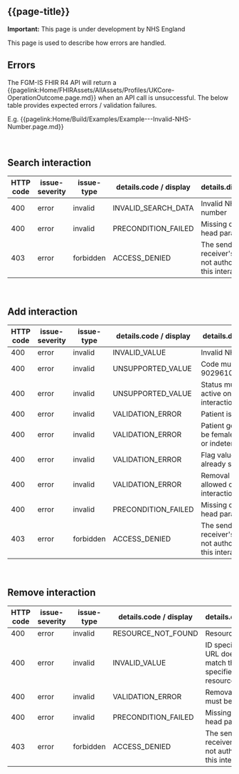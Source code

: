 ## {{page-title}}

  <div markdown="span" class="alert alert-warning" role="alert"><i class="fa fa-warning"></i><b> Important:</b> This page is under development by NHS England</div>

This page is used to describe how errors are handled.

## Errors

The FGM-IS FHIR R4 API will return a {{pagelink:Home/FHIRAssets/AllAssets/Profiles/UKCore-OperationOutcome.page.md}} when an API call is unsuccessful. The below table provides expected errors / validation failures.

E.g. {{pagelink:Home/Build/Examples/Example---Invalid-NHS-Number.page.md}}

<br>

## Search interaction
| HTTP code         | issue-severity                      | issue-type | details.code / display | details.diagnostics
| ----------- | ------------------------  |------------------------ |------------------------ |------------------------ |
|400 | error | invalid | INVALID_SEARCH_DATA | Invalid NHS number
|400 | error | invalid | PRECONDITION_FAILED | Missing or invalid head parameter
|403 | error| forbidden | ACCESS_DENIED | The sender or receiver's ASID is not authorised for this interaction

<br>

## Add interaction
| HTTP code         | issue-severity                      | issue-type | details.code / display | details.diagnostics
| ----------- | ------------------------  |------------------------ |------------------------ |------------------------ |
|400 | error | invalid | INVALID_VALUE | Invalid NHS number
|400 | error | invalid | UNSUPPORTED_VALUE | Code must be 902961000000107
|400 | error | invalid | UNSUPPORTED_VALUE | Status must be active on this interaction
|400 | error | invalid | VALIDATION_ERROR | Patient is over 18
|400 | error | invalid | VALIDATION_ERROR | Patient gender must be female, unknown or indeterminate 
|400 | error | invalid | VALIDATION_ERROR | Flag value was already set
|400 | error | invalid | VALIDATION_ERROR | Removal reason not allowed on this interaction
|400 | error | invalid | PRECONDITION_FAILED | Missing or invalid head parameter
|403 | error | forbidden | ACCESS_DENIED | The sender or receiver's ASID is not authorised for this interaction

<br>

## Remove interaction
| HTTP code         | issue-severity                      | issue-type | details.code / display | details.diagnostics
| ----------- | ------------------------  |------------------------ |------------------------ |------------------------ |
|400 | error | invalid | RESOURCE_NOT_FOUND | Resource not found
|400 | error | invalid | INVALID_VALUE | ID specified in the URL does not match the ID specified in the resource
|400 | error | invalid | VALIDATION_ERROR | Removal reason must be supplied
|400 | error | invalid | PRECONDITION_FAILED | Missing or invalid head parameter
|403 | error | forbidden |ACCESS_DENIED | The sender or receiver's ASID is not authorised for this interaction